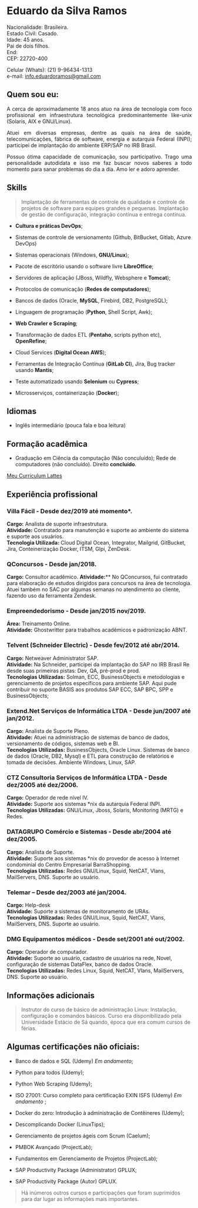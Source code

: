 # Eduardo da Silva Ramos

Nacionalidade: Brasileira.  
Estado Civil: Casado.   
Idade: 45 anos.   
Pai de dois filhos.  
End:  
CEP: 22720-400

Celular (Whats): (21) 9-96434-1313  
e-mail: info.eduardoramos@gmail.com  
  
## Quem sou eu:

<div style="text-align: justify">
A cerca de aproximadamente 18 anos atuo na área de tecnologia com foco profissional em infraestrutura tecnológica predominantemente like-unix (Solaris, AIX e GNU/Linux).  

Atuei em diversas empresas, dentre as quais na área de saúde, telecomunicações, fábrica de software, energia e autarquia Federal (INPI); participei de implantação do ambiente ERP/SAP no IRB Brasil.   

Possuo ótima capacidade de comunicação, sou participativo. Trago uma personalidade autodidata e isso me faz buscar novos saberes a todo momento para sanar problemas do dia a dia. Amo ler e adoro aprender.
</div>

## Skills

> Implantação de ferramentas de controle de qualidade e controle de projetos de software para equipes grandes e pequenas. Implantação de gestão de configuração, integração contínua e entrega contínua. 

- **Cultura e práticas DevOps**;

- Sistemas de controle de versionamento (Github, BitBucket, Gitlab, Azure DevOps)

- Sistemas operacionais (Windows, **GNU/Linux**);

- Pacote de escritório usando o software livre **LibreOffice**; 

- Servidores de aplicação (JBoss, Wildfly, Websphere e **Tomcat**); 

- Protocolos de comunicação (**Redes de computadores**); 

- Bancos de dados (Oracle, **MySQL**, Firebird, DB2, PostgreSQL); 

- Linguagem de programação (**Python**, Shell Script, Awk);

- **Web Crawler e Scraping**; 

- Transformação de dados ETL (**Pentaho**, scripts python etc), **OpenRefine**;

- Cloud Services (**Digital Ocean** **AWS**);

- Ferramentas de Integração Contínua (**GitLab CI**), Jira, Bug tracker usando **Mantis**; 

- Teste automatizado usando **Selenium** ou **Cypress**; 

- Microsserviços, containerização (**Docker**); 

## Idiomas

- Inglês intermediário (pouca fala e boa leitura)

## Formação acadêmica

- Graduação em Ciência da computação (Não conculuído); Rede de computadores (não concluído). Direito **concluído**.  

<a href="http://buscatextual.cnpq.br/buscatextual/visualizacv.do?id=K8321500H5"> Meu Curriculum Lattes</a>

## Experiência profissional

###  Villa Fácil - Desde dez/2019 até momento*.

**Cargo:** Analista de suporte infraestrutura.  
**Atividade:** Contratado para manutenção e suporte ao ambiente do sistema e suporte aos usuários.  
**Tecnologia Utilizada:** Cloud Digital Ocean, Integrator, Mailgrid, GitBucket, Jira, Conteinerização Docker, ITSM, Glpi, ZenDesk.

### QConcursos - Desde jan/2018.
**Cargo:** Consultor acadêmico. 
**Atividade:**** No QConcursos, fui contratado para elaboração de estudos dirigidos para concursos na área de tecnologia. Atuei também no SAC por algumas semanas no atendimento ao cliente, fazendo uso da ferramenta Zendesk.

### Empreendedorismo - Desde jan/2015 nov/2019.
**Área:** Treinamento Online.  
**Atividade:** Ghostwritter para trabalhos acadêmicos e padronização ABNT. 

### Telvent (Schneider Electric) - Desde fev/2012 até abr/2014.
**Cargo:** Netweaver Administrator SAP.  
**Atividade:** Na Schneider, participei da implantação do SAP no IRB Brasil Re desde suas primeiras pistas: Dev, QA, pré-prod e prod.   
**Tecnologias Utilizadas:** Solman, ECC, BusinessObjects e metodologias e gerenciamento de projetos específicos para ambiente SAP. Aqui pude contribuir no suporte BASIS aos produtos SAP ECC, SAP BPC, SPP e BusinessObjects;

### Extend.Net Serviços de Informática LTDA - Desde jun/2007 até jan/2012.
**Cargo:** Analista de Suporte Pleno.  
**Atividade:** Atuei na administração de sistemas de banco de dados, versionamento de códigos, sistemas web e BI.  
**Tecnologias Utilizadas:** BusinessObjects, Oracle Linux. Sistemas de banco de dados (Oracle, DB2, Mysql) e ETL para construção de relatórios e tomada de decisões. Ambiente Windows, Linux, SAP.

### CTZ Consultoria Serviços de Informática LTDA - Desde dez/2005 até dez/2006.
**Cargo:** Operador de rede nível IV.   
**Atividade:** Suporte aos sistemas *nix da autarquia Federal INPI.  
**Tecnologias Utilizadas:** GNU/Linux, Jboss, Solaris, Monitoring (MRTG) e Redes.

### DATAGRUPO Comércio e Sistemas - Desde abr/2004 até dez/2005.
**Cargo:** Analista de Suporte.  
**Atividade:** Suporte aos sistemas *nix do provedor de acesso à Internet condominial do Centro Empresarial BarraShopping.  
**Tecnologias Utilizadas:** Redes GNU/Linux, Squid, NetCAT, Vlans, MailServers, DNS. Suporte ao usuário. 

### Telemar – Desde dez/2003 até jan/2004.
**Cargo:** Help-desk  
**Atividade:** Suporte a sistemas de monitoramento de URAs.  
**Tecnologias Utilizadas:** Redes GNU/Linux, Squid, NetCAT, Vlans, MailServers, DNS. Suporte ao usuário. 
 
### DMG Equipamentos médicos - Desde set/2001 até out/2002.
**Cargo:** Operador de computador.  
**Atividade:** Suporte ao usuário, cadastro de usuários na rede, Novel, configuração de sistemas DataFlex, banco de dados Oracle.  
**Tecnologias Utilizadas:** Redes Linux, Squid, NetCAT, Vlans, MailServers, DNS. Suporte ao usuário. 

## Informações adicionais

> Instrutor do curso de básico de administração Linux: Instalação, configuração e comandos básicos. Curso era disponibilizado pela Universidade Estácio de Sá quando, época que era comum cursos de férias.

## Algumas certificações **não oficiais**:

- Banco de dados e SQL (Udemy) _Em andamento_;

- Python para todos (Udemy);

- Python Web Scraping (Udemy);

- ISO 27001: Curso completo para certificação EXIN ISFS (Udemy) _Em andamento_ ;

- Docker do zero: Introdução à administração de Contêineres (Udemy);

- Descomplicando Docker (LinuxTips);

- Gerenciamento de projetos ágeis com Scrum (Caelum);

- PMBOK Avançado (ProjectLab);

- Fundamentos em Gerenciamento de Projetos (ProjectLab);

- SAP Productivity Package (Administrator) GPLUX;

- SAP Productivity Package (Autor) GPLUX.  

> Há inúmeros outros cursos e participações que foram suprimidos para dar lugar as informações mais importantes.  
